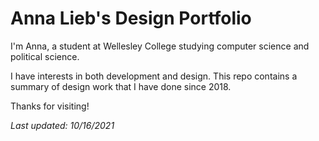 # Anna Lieb's Design Portfolio

I'm Anna, a student at Wellesley College studying computer science and political science. 

I have interests in both development and design. This repo contains a summary of design work that I have done since 2018.

Thanks for visiting!

*Last updated: 10/16/2021*

